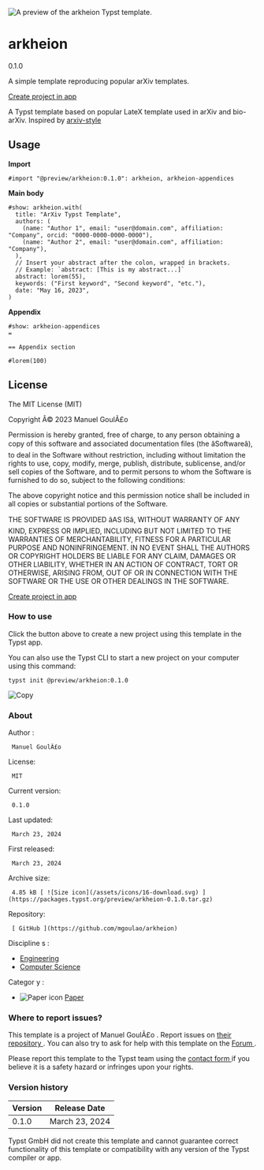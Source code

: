 ![A preview of the arkheion Typst
template.](https://packages.typst.org/preview/thumbnails/arkheion-0.1.0-small.webp)

#  arkheion

0.1.0

A simple template reproducing popular arXiv templates.

[ Create project in app ](/app?template=arkheion&version=0.1.0)

A Typst template based on popular LateX template used in arXiv and bio-arXiv.
Inspired by [ arxiv-style ](https://github.com/kourgeorge/arxiv-style)

##  Usage

**Import**

    
    
    #import "@preview/arkheion:0.1.0": arkheion, arkheion-appendices
    

**Main body**

    
    
    #show: arkheion.with(
      title: "ArXiv Typst Template",
      authors: (
        (name: "Author 1", email: "user@domain.com", affiliation: "Company", orcid: "0000-0000-0000-0000"),
        (name: "Author 2", email: "user@domain.com", affiliation: "Company"),
      ),
      // Insert your abstract after the colon, wrapped in brackets.
      // Example: `abstract: [This is my abstract...]`
      abstract: lorem(55),
      keywords: ("First keyword", "Second keyword", "etc."),
      date: "May 16, 2023",
    )
    

**Appendix**

    
    
    #show: arkheion-appendices
    =
    
    == Appendix section
    
    #lorem(100)
    
    

##  License

The MIT License (MIT)

Copyright Â© 2023 Manuel GoulÃ£o

Permission is hereby granted, free of charge, to any person obtaining a copy
of this software and associated documentation files (the âSoftwareâ), to
deal in the Software without restriction, including without limitation the
rights to use, copy, modify, merge, publish, distribute, sublicense, and/or
sell copies of the Software, and to permit persons to whom the Software is
furnished to do so, subject to the following conditions:

The above copyright notice and this permission notice shall be included in all
copies or substantial portions of the Software.

THE SOFTWARE IS PROVIDED âAS ISâ, WITHOUT WARRANTY OF ANY KIND, EXPRESS OR
IMPLIED, INCLUDING BUT NOT LIMITED TO THE WARRANTIES OF MERCHANTABILITY,
FITNESS FOR A PARTICULAR PURPOSE AND NONINFRINGEMENT. IN NO EVENT SHALL THE
AUTHORS OR COPYRIGHT HOLDERS BE LIABLE FOR ANY CLAIM, DAMAGES OR OTHER
LIABILITY, WHETHER IN AN ACTION OF CONTRACT, TORT OR OTHERWISE, ARISING FROM,
OUT OF OR IN CONNECTION WITH THE SOFTWARE OR THE USE OR OTHER DEALINGS IN THE
SOFTWARE.

[ Create project in app ](/app?template=arkheion&version=0.1.0)

###  How to use

Click the button above to create a new project using this template in the
Typst app.

You can also use the Typst CLI to start a new project on your computer using
this command:

    
    
    typst init @preview/arkheion:0.1.0

![Copy](/assets/icons/16-copy.svg)

###  About

Author  :

     Manuel GoulÃ£o 
License:

     MIT 
Current version:

     0.1.0 
Last updated:

     March 23, 2024 
First released:

     March 23, 2024 
Archive size:

     4.85 kB [ ![Size icon](/assets/icons/16-download.svg) ](https://packages.typst.org/preview/arkheion-0.1.0.tar.gz)
Repository:

     [ GitHub ](https://github.com/mgoulao/arkheion)
Discipline  s  :

    

  * [ Engineering ](https://typst.app/universe/search/?discipline=engineering)
  * [ Computer Science ](https://typst.app/universe/search/?discipline=computer-science)

Categor  y  :

    

  * ![Paper icon](/assets/icons/16-atom.svg) [ Paper ](https://typst.app/universe/search/?category=paper)

###  Where to report issues?

This  template  is a project of  Manuel GoulÃ£o  .  Report issues on  [ their
repository ](https://github.com/mgoulao/arkheion) .  You can also try to ask
for help with this  template  on the  [ Forum ](https://forum.typst.app) .

Please report this  template  to the Typst team using the  [ contact form
](https://typst.app/contact) if you believe it is a safety hazard or infringes
upon your rights.

###  Version history

Version  |  Release Date   
---|---  
0.1.0  |  March 23, 2024   
  
Typst GmbH did not create this  template  and cannot guarantee correct
functionality of this  template  or compatibility with any version of the
Typst compiler or app.

